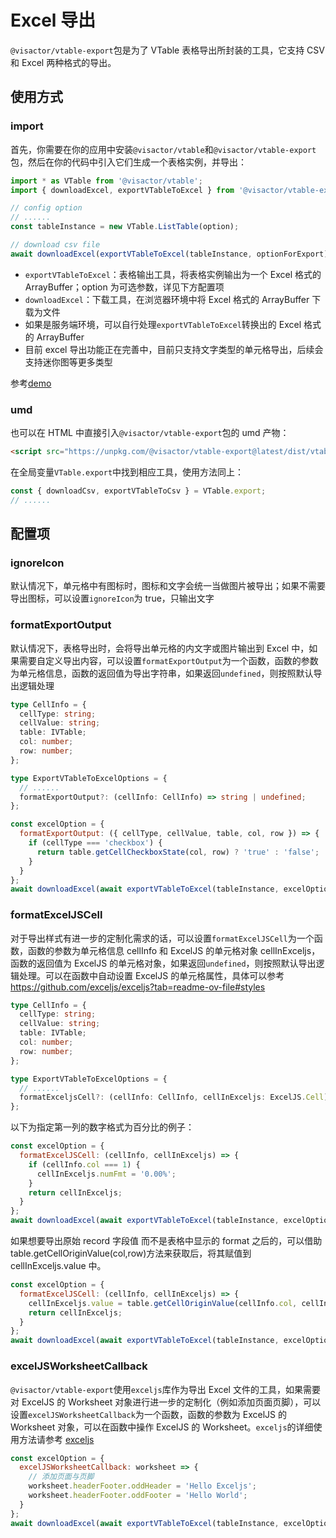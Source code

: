 # Excel 导出

`@visactor/vtable-export`包是为了 VTable 表格导出所封装的工具，它支持 CSV 和 Excel 两种格式的导出。

## 使用方式

### import

首先，你需要在你的应用中安装`@visactor/vtable`和`@visactor/vtable-export`包，然后在你的代码中引入它们生成一个表格实例，并导出：

```js
import * as VTable from '@visactor/vtable';
import { downloadExcel, exportVTableToExcel } from '@visactor/vtable-export';

// config option
// ......
const tableInstance = new VTable.ListTable(option);

// download csv file
await downloadExcel(exportVTableToExcel(tableInstance, optionForExport), 'export-csv');
```

- `exportVTableToExcel`：表格输出工具，将表格实例输出为一个 Excel 格式的 ArrayBuffer；option 为可选参数，详见下方配置项
- `downloadExcel`：下载工具，在浏览器环境中将 Excel 格式的 ArrayBuffer 下载为文件
- 如果是服务端环境，可以自行处理`exportVTableToExcel`转换出的 Excel 格式的 ArrayBuffer
- 目前 excel 导出功能正在完善中，目前只支持文字类型的单元格导出，后续会支持迷你图等更多类型

参考[demo](../../demo/export/table-export)

### umd

也可以在 HTML 中直接引入`@visactor/vtable-export`包的 umd 产物：

```html
<script src="https://unpkg.com/@visactor/vtable-export@latest/dist/vtable-export.js"></script>
```

在全局变量`VTable.export`中找到相应工具，使用方法同上：

```js
const { downloadCsv, exportVTableToCsv } = VTable.export;
// ......
```

## 配置项

### ignoreIcon

默认情况下，单元格中有图标时，图标和文字会统一当做图片被导出；如果不需要导出图标，可以设置`ignoreIcon`为 true，只输出文字

### formatExportOutput

默认情况下，表格导出时，会将导出单元格的内文字或图片输出到 Excel 中，如果需要自定义导出内容，可以设置`formatExportOutput`为一个函数，函数的参数为单元格信息，函数的返回值为导出字符串，如果返回`undefined`，则按照默认导出逻辑处理

```ts
type CellInfo = {
  cellType: string;
  cellValue: string;
  table: IVTable;
  col: number;
  row: number;
};

type ExportVTableToExcelOptions = {
  // ......
  formatExportOutput?: (cellInfo: CellInfo) => string | undefined;
};
```

```js
const excelOption = {
  formatExportOutput: ({ cellType, cellValue, table, col, row }) => {
    if (cellType === 'checkbox') {
      return table.getCellCheckboxState(col, row) ? 'true' : 'false';
    }
  }
};
await downloadExcel(await exportVTableToExcel(tableInstance, excelOption));
```

### formatExcelJSCell

对于导出样式有进一步的定制化需求的话，可以设置`formatExcelJSCell`为一个函数，函数的参数为单元格信息 cellInfo 和 ExcelJS 的单元格对象 cellInExceljs，函数的返回值为 ExcelJS 的单元格对象，如果返回`undefined`，则按照默认导出逻辑处理。可以在函数中自动设置 ExcelJS 的单元格属性，具体可以参考 https://github.com/exceljs/exceljs?tab=readme-ov-file#styles

```ts
type CellInfo = {
  cellType: string;
  cellValue: string;
  table: IVTable;
  col: number;
  row: number;
};

type ExportVTableToExcelOptions = {
  // ......
  formatExceljsCell?: (cellInfo: CellInfo, cellInExceljs: ExcelJS.Cell) => ExcelJS.Cell;
};
```

以下为指定第一列的数字格式为百分比的例子：

```js
const excelOption = {
  formatExcelJSCell: (cellInfo, cellInExceljs) => {
    if (cellInfo.col === 1) {
      cellInExceljs.numFmt = '0.00%';
    }
    return cellInExceljs;
  }
};
await downloadExcel(await exportVTableToExcel(tableInstance, excelOption));
```

如果想要导出原始 record 字段值 而不是表格中显示的 format 之后的，可以借助 table.getCellOriginValue(col,row)方法来获取后，将其赋值到 cellInExceljs.value 中。

```js
const excelOption = {
  formatExcelJSCell: (cellInfo, cellInExceljs) => {
    cellInExceljs.value = table.getCellOriginValue(cellInfo.col, cellInfo.row);
    return cellInExceljs;
  }
};
await downloadExcel(await exportVTableToExcel(tableInstance, excelOption));
```

### excelJSWorksheetCallback

`@visactor/vtable-export`使用`exceljs`库作为导出 Excel 文件的工具，如果需要对 ExcelJS 的 Worksheet 对象进行进一步的定制化（例如添加页面页脚），可以设置`excelJSWorksheetCallback`为一个函数，函数的参数为 ExcelJS 的 Worksheet 对象，可以在函数中操作 ExcelJS 的 Worksheet。`exceljs`的详细使用方法请参考 [exceljs](https://github.com/exceljs/exceljs/blob/master/README.md)

```js
const excelOption = {
  excelJSWorksheetCallback: worksheet => {
    // 添加页面与页脚
    worksheet.headerFooter.oddHeader = 'Hello Exceljs';
    worksheet.headerFooter.oddFooter = 'Hello World';
  }
};
await downloadExcel(await exportVTableToExcel(tableInstance, excelOption));
```
